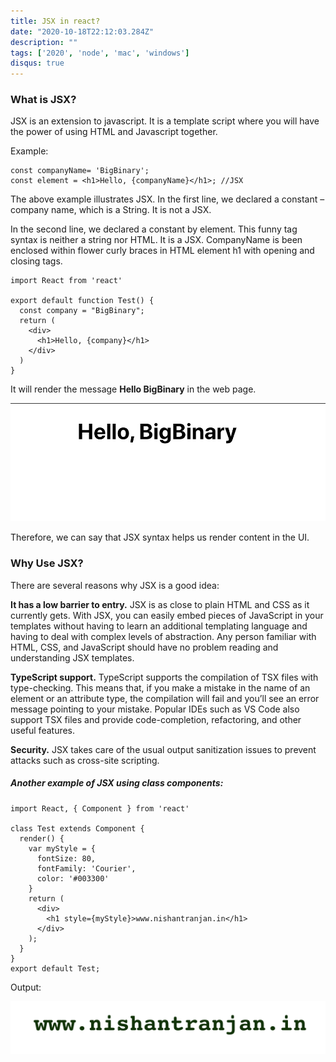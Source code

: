 ```yaml
---
title: JSX in react?
date: "2020-10-18T22:12:03.284Z"
description: ""
tags: ['2020', 'node', 'mac', 'windows']
disqus: true
---
```


### What is JSX?
JSX is an extension to javascript. It is a template script where you will have the power of using HTML and Javascript together.

Example:

```
const companyName= 'BigBinary';
const element = <h1>Hello, {companyName}</h1>; //JSX
```
The above example illustrates JSX. In the first line, we declared a constant – company name, which is a String. It is not a JSX.

In the second line, we declared a constant by element. This funny tag syntax is neither a string nor HTML. It is a JSX. CompanyName is been enclosed within flower curly braces in HTML element h1 with opening and closing tags.

```
import React from 'react'

export default function Test() {
  const company = "BigBinary";
  return (
    <div>
      <h1>Hello, {company}</h1>
    </div>
  )
}

```

It will render the message **Hello BigBinary** in the web page.

![BigBinary](BigBinary.jpg)

Therefore, we can say that JSX syntax helps us render content in the UI.

### Why Use JSX?
There are several reasons why JSX is a good idea:

**It has a low barrier to entry.** JSX is as close to plain HTML and CSS as it currently gets. With JSX, you can easily embed pieces of JavaScript in your templates without having to learn an additional templating language and having to deal with complex levels of abstraction. Any person familiar with HTML, CSS, and JavaScript should have no problem reading and understanding JSX templates.

**TypeScript support.** TypeScript supports the compilation of TSX files with type-checking. This means that, if you make a mistake in the name of an element or an attribute type, the compilation will fail and you’ll see an error message pointing to your mistake. Popular IDEs such as VS Code also support TSX files and provide code-completion, refactoring, and other useful features.

**Security.** JSX takes care of the usual output sanitization issues to prevent attacks such as cross-site scripting.

##### Another example of JSX using class components:
```
import React, { Component } from 'react'

class Test extends Component {
  render() {
    var myStyle = {
      fontSize: 80,
      fontFamily: 'Courier',
      color: '#003300'
    }
    return (
      <div>
        <h1 style={myStyle}>www.nishantranjan.in</h1>
      </div>
    );
  } 
}
export default Test;
```
Output:

![Nishant](nishantranjan.jpg)
